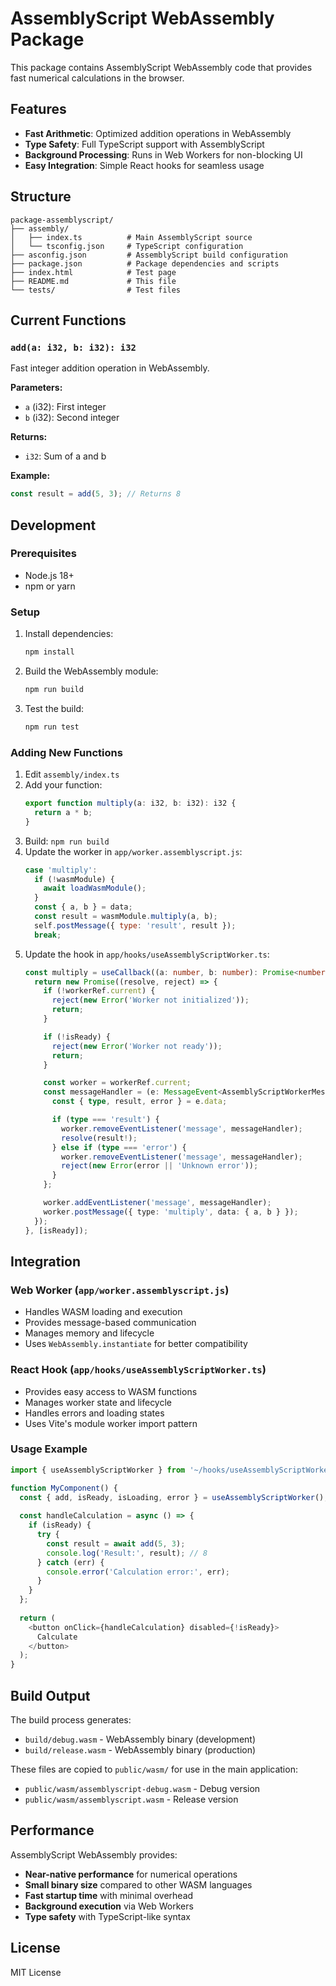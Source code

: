 # AssemblyScript WebAssembly Package

This package contains AssemblyScript WebAssembly code that provides fast numerical calculations in the browser.

## Features

- **Fast Arithmetic**: Optimized addition operations in WebAssembly
- **Type Safety**: Full TypeScript support with AssemblyScript
- **Background Processing**: Runs in Web Workers for non-blocking UI
- **Easy Integration**: Simple React hooks for seamless usage

## Structure

```
package-assemblyscript/
├── assembly/
│   ├── index.ts          # Main AssemblyScript source
│   └── tsconfig.json     # TypeScript configuration
├── asconfig.json         # AssemblyScript build configuration
├── package.json          # Package dependencies and scripts
├── index.html            # Test page
├── README.md             # This file
└── tests/                # Test files
```

## Current Functions

### `add(a: i32, b: i32): i32`
Fast integer addition operation in WebAssembly.

**Parameters:**
- `a` (i32): First integer
- `b` (i32): Second integer

**Returns:**
- `i32`: Sum of a and b

**Example:**
```typescript
const result = add(5, 3); // Returns 8
```

## Development

### Prerequisites

- Node.js 18+
- npm or yarn

### Setup

1. Install dependencies:
   ```bash
   npm install
   ```

2. Build the WebAssembly module:
   ```bash
   npm run build
   ```

3. Test the build:
   ```bash
   npm run test
   ```

### Adding New Functions

1. Edit `assembly/index.ts`
2. Add your function:
   ```typescript
   export function multiply(a: i32, b: i32): i32 {
     return a * b;
   }
   ```
3. Build: `npm run build`
4. Update the worker in `app/worker.assemblyscript.js`:
   ```javascript
   case 'multiply':
     if (!wasmModule) {
       await loadWasmModule();
     }
     const { a, b } = data;
     const result = wasmModule.multiply(a, b);
     self.postMessage({ type: 'result', result });
     break;
   ```
5. Update the hook in `app/hooks/useAssemblyScriptWorker.ts`:
   ```typescript
   const multiply = useCallback((a: number, b: number): Promise<number> => {
     return new Promise((resolve, reject) => {
       if (!workerRef.current) {
         reject(new Error('Worker not initialized'));
         return;
       }

       if (!isReady) {
         reject(new Error('Worker not ready'));
         return;
       }

       const worker = workerRef.current;
       const messageHandler = (e: MessageEvent<AssemblyScriptWorkerMessage>) => {
         const { type, result, error } = e.data;

         if (type === 'result') {
           worker.removeEventListener('message', messageHandler);
           resolve(result!);
         } else if (type === 'error') {
           worker.removeEventListener('message', messageHandler);
           reject(new Error(error || 'Unknown error'));
         }
       };

       worker.addEventListener('message', messageHandler);
       worker.postMessage({ type: 'multiply', data: { a, b } });
     });
   }, [isReady]);
   ```

## Integration

### Web Worker (`app/worker.assemblyscript.js`)
- Handles WASM loading and execution
- Provides message-based communication
- Manages memory and lifecycle
- Uses `WebAssembly.instantiate` for better compatibility

### React Hook (`app/hooks/useAssemblyScriptWorker.ts`)
- Provides easy access to WASM functions
- Manages worker state and lifecycle
- Handles errors and loading states
- Uses Vite's module worker import pattern

### Usage Example

```typescript
import { useAssemblyScriptWorker } from '~/hooks/useAssemblyScriptWorker';

function MyComponent() {
  const { add, isReady, isLoading, error } = useAssemblyScriptWorker();
  
  const handleCalculation = async () => {
    if (isReady) {
      try {
        const result = await add(5, 3);
        console.log('Result:', result); // 8
      } catch (err) {
        console.error('Calculation error:', err);
      }
    }
  };
  
  return (
    <button onClick={handleCalculation} disabled={!isReady}>
      Calculate
    </button>
  );
}
```

## Build Output

The build process generates:
- `build/debug.wasm` - WebAssembly binary (development)
- `build/release.wasm` - WebAssembly binary (production)

These files are copied to `public/wasm/` for use in the main application:
- `public/wasm/assemblyscript-debug.wasm` - Debug version
- `public/wasm/assemblyscript.wasm` - Release version

## Performance

AssemblyScript WebAssembly provides:
- **Near-native performance** for numerical operations
- **Small binary size** compared to other WASM languages
- **Fast startup time** with minimal overhead
- **Background execution** via Web Workers
- **Type safety** with TypeScript-like syntax

## License

MIT License 